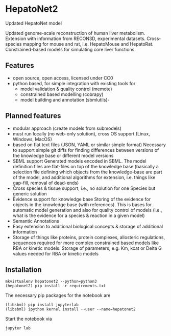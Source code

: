 # HepatoNet2

Updated HepatoNet model

Updated genome-scale reconstruction of human liver metabolism. Extension with information from RECON3D, experimental datasets. Cross-species mapping for mouse and rat, i.e. HepatoMouse and HepatoRat.
Constrained-based models for simulating core liver functions.

## Features
- open source, open access, licensed under CC0
- python based, for simple integration with existing tools for
    - model validation & quality control (memote)
    - constrained based modelling (cobrapy)
    - model building and annotation (sbmlutils)- 

## Planned features
- modular approach (create models from submodels)
- must run locally (no web-only solution), cross OS support (Linux, Windows, MacOS)
- based on flat text files (JSON, YAML or similar simple format)
  Necessary to support simple git diffs for finding differences between versions of the knowledge base or different model versions
- SBML support
  Generated models encoded in SBML. The model definition files are flat-files on top of the knowledge base (basically a selection file defining which objects from the knowledge-base are part of the model, and additional algorithms for extension, i.e. things like gap-fill, removal of dead-ends)
- Cross species & tissue support, i.e., no solution for one Species but generic solution
- Evidence support for knowledge base
  Storing of the evidence for objects in the knowledge base (with references). This is bases for automatic model generation and also for quality control of models (i.e., what is the evidence for a species & reaction in a given model)
- Semantic Annotations 
- Easy extension to additional biological concepts & storage of additional information
- Storage of things like proteins, protein complexes, allosteric regulations, sequences required for more complex constrained based models like RBA or kinetic models. Storage of parameters, e.g. Km, kcat or Delta G values needed for RBA or kinetic models


## Installation
```
mkvirtualenv hepatonet2 --python=python3
(hepatonet2) pip install -r requirements.txt
```
The necessary pip packages for the notebook are
```
(libsbml) pip install jupyterlab
(libsbml) ipython kernel install --user --name=hepatonet2
```
Start the notebook via
```
jupyter lab
```